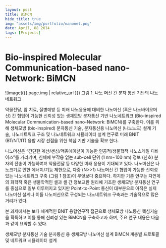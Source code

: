 ```yaml
---
layout: post
title: BiMCN
hide_title: true
img: "assets/img/portfolio/nanonet.png"
date: April, 08 2014
tags: [Projects]
---
```




# Bio-inspired Molecular Communication-based nano-Network: BiMCN

![image]({{ page.img | relative_url }})
그림 1. 나노 머신 간 분자 통신 기반의 나노 네트워크

약물전달, 암 치료, 질병예방 등 미래 나노응용에 대비한 나노머신 (혹은 나노바이오머신) 간 협업이 가능한 신뢰성 있는 생체모방 분자통신 기반 나노네트워크 (Bio-inspired Molecular Communication-based nano-Network: BiMCN)를 구축한다. 이를 위해 생체모방 (bio-inspired) 분자통신 기술, 분자통신용 나노머신 (나노노드) 설계 기술, 나노네트워크 구조 및 나노네트워크 시뮬레이터 설계 연구로 미래 BNIT (BT/NT/IT) 융합 시장 선점을 위한 핵심 기반 기술을 확보 한다.

나노머신은 “간단한 계산/센싱/액츄에이션이 가능한 인공적/생물학적 나노스케일 디바이스”를 가리키며, 신체에 부작용 없는 sub-cell 단위 (1 nm~100 nm) 정보 (신호) 분자의 전송이 가능하여져 약물전달 등 다양한 미래 응용이 기대되고 있다. 나노머신은 나노크기로 인한 에너지/기능 제한으로, 다중 (N>>1) 나노머신 간 협업이 가능한 신뢰성 있는 나노네트워크 구축 (그림 1 참조)이 무엇보다 중요하다. 하지만 기존 연구는 자연계의 화학적 혹은 생물학적인 셀과 셀 간 정보교환 원리에 기초한 생체모방 분자통신 연구를 중심으로 일부 이루어지고 있지만 Point-to-Point 통신이 대부분으로 아직은 실제 나노머신 설계나 이들 나노머신으로 구성되는 나노네트워크 구축과는 기술적으로 많은 거리가 있다.

본 과제에서는 보다 체계적인 BNIT 융합연구적 접근으로 생체모방 나노통신 핵심기술을 획득하고 이를 통해 신뢰성 있는 BiMCN을 구축하고자 하며, 주요 연구 내용은 다음과 같이 요약할 수 있다.

생체모방 분자통신 기술
분자통신 용 생체모방 나노머신 설계
BiMCN 계층별 프로토콜 및 네트워크 시뮬레이터 설계

